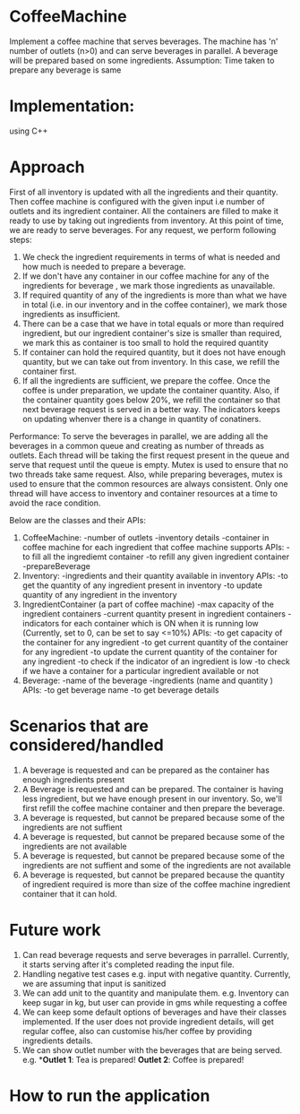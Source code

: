 # CoffeeMachine
Implement a coffee machine that serves beverages. The machine has 'n' number of outlets (n>0) and can serve beverages in parallel. 
A beverage will be prepared based on some ingredients.
Assumption: Time taken to prepare any beverage is same

# Implementation:
using C++

# Approach
First of all inventory is updated with all the ingredients and their quantity.
Then coffee machine is configured with the given input i.e number of outlets and its ingredient container. 
All the containers are filled to make it ready to use by taking out ingredients from inventory. 
At this point of time, we are ready to serve beverages. For any request, we perform following steps:
1. We check the ingredient requirements in terms of what is needed and how much is needed to prepare a beverage.
2. If we don't have any container in our coffee machine for any of the ingredients for beverage , we mark those ingredients as unavailable.
3. If required quantity of any of the ingredients is more than what we have in total (i.e. in our inventory and in the coffee container), we mark those ingredients as
   insufficient.
4. There can be a case that we have in total equals or more than required ingredient, but our ingredient container's size is smaller than required, we mark this as container
   is too small to hold the required quantity
6. If container can hold the required quantity, but it does not have enough quantity, but we can take out from inventory. In this case, we refill the container first.
7. If all the ingredients are sufficient, we prepare the coffee. Once the coffee is under preparation, we update the container quantity. Also, if the container quantity goes
   below 20%, we refill the container so that next beverage request is served in a better way. The indicators keeps on updating whenver there is a change in quantity of
   conatiners.

Performance:
To serve the beverages in parallel, we are adding all the beverages in a common queue and creating as number of threads as outlets. 
Each thread will be taking the first request present in the queue and serve that request until the queue is empty. 
Mutex is used to ensure that no two threads take same request. Also, while preparing beverages, mutex is used to ensure that the common resources are always consistent. 
Only one thread will have access to inventory and container resources at a time to avoid the race condition.

Below are the classes and their APIs:
1. CoffeeMachine: 
   -number of outlets
   -inventory details
   -container in coffee machine for each ingredient that coffee machine supports
   APIs:
        -to fill all the ingrediemt container
        -to refill any given ingredient container
        -prepareBeverage
2. Inventory: 
   -ingredients and their quantity available in inventory
   APIs:
        -to get the quantity of any ingredient present in inventory
        -to update quantity of any ingredient in the inventory
3. IngredientContainer (a part of coffee machine)
   -max capacity of the ingredient containers
   -current quantity present in ingredient containers
   -indicators for each container which is ON when it is running low (Currently, set to 0, can be set to say <=10%)
   APIs:
        -to get capacity of the container for any ingredient
        -to get current quantity of the container for any ingredient
        -to update the current quantity of the container for any ingredient
        -to check if the indicator of an ingredient is low
        -to check if we have a container for a particular ingredient available or not
4. Beverage: 
   -name of the beverage
   -ingredients (name and quantity )
   APIs:
        -to get beverage name
        -to get beverage details
   

# Scenarios that are considered/handled
1. A beverage is requested and can be prepared as the container has enough ingredients present
2. A Beverage is requested and can be prepared. The container is having less ingredient, but we have enough present in our inventory.
   So, we'll first refill the coffee machine container and then prepare the beverage.
3. A beverage is requested, but cannot be prepared because some of the ingredients are not suffient
4. A beverage is requested, but cannot be prepared because some of the ingredients are not available
5. A beverage is requested, but cannot be prepared because some of the ingredients are not suffient and some of the ingredients are not available
6. A beverage is requested, but cannot be prepared because the quantity of ingredient required is more than 
   size of the coffee machine ingredient container that it can hold.

# Future work
1. Can read beverage requests and serve beverages in parrallel. Currently, it starts serving after it's completed reading the input file.
2. Handling negative test cases e.g. input with negative quantity. Currently, we are assuming that input is sanitized
3. We can add unit to the quantity and manipulate them. 
   e.g. Inventory can keep sugar in kg, but user can provide in gms while requesting a coffee
4. We can keep some default options of beverages and have their classes implemented. If the user does not provide ingredient details, will get regular coffee, 
   also can customise his/her coffee by providing ingredients details.
5. We can show outlet number with the beverages that are being served. 
   e.g.  ***Outlet 1**: Tea is prepared!
        **Outlet 2**: Coffee is prepared!


# How to run the application

